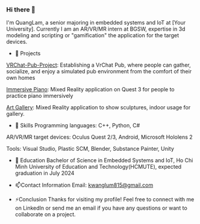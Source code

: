 ### Hi there 👋
I'm QuangLam, a senior majoring in embedded systems and IoT at [Your University]. Currently I am an AR/VR/MR intern at BGSW, expertise in 3d modeling and scripting or "gamification" the application for the target devices.
- 🔭 Projects

[VRChat-Pub-Project](https://www.youtube.com/watch?v=8skfdSrhRcc): Establishing a VrChat Pub, where people can gather, socialize, and enjoy a simulated pub environment from the comfort of their own homes

[Immersive Piano](https://github.com/tranquanglam123/ImmersivePiano): Mixed Reality application on Quest 3 for people to practice piano immersively

[Art Gallery](https://github.com/tranquanglam123/ArtGallery): Mixed Reality application to show sculptures, indoor usage for gallery.

- 🌱 Skills
Programming languages: C++, Python, C#

AR/VR/MR target devices: Oculus Quest 2/3, Android, Microsoft Hololens 2

Tools: Visual Studio, Plastic SCM, Blender, Substance Painter, Unity

- :school: Education
Bachelor of Science in Embedded Systems and IoT, Ho Chi Minh University of Education and Technology(HCMUTE), expected graduation in July 2024

- 📫Contact Information
Email: kwanglum815@gmail.com

- ⚡Conclusion
Thanks for visiting my profile! Feel free to connect with me on LinkedIn or send me an email if you have any questions or want to collaborate on a project.
